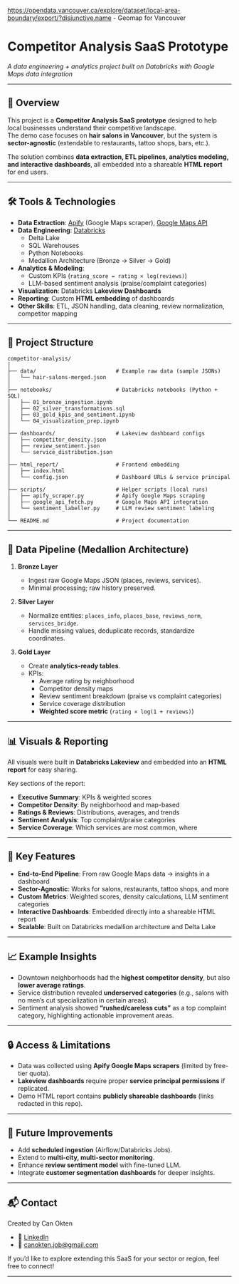 https://opendata.vancouver.ca/explore/dataset/local-area-boundary/export/?disjunctive.name - Geomap for Vancouver

# Competitor Analysis SaaS Prototype

*A data engineering + analytics project built on Databricks with Google Maps data integration*

---

## 📌 Overview
This project is a **Competitor Analysis SaaS prototype** designed to help local businesses understand their competitive landscape.  
The demo case focuses on **hair salons in Vancouver**, but the system is **sector-agnostic** (extendable to restaurants, tattoo shops, bars, etc.).

The solution combines **data extraction, ETL pipelines, analytics modeling, and interactive dashboards**, all embedded into a shareable **HTML report** for end users.

---

## 🛠️ Tools & Technologies
- **Data Extraction**: [Apify](https://apify.com/) (Google Maps scraper),  [Google Maps API](https://developers.google.com/maps/documentation/places/web-service/overview)
- **Data Engineering**: [Databricks](https://www.databricks.com/)  
  - Delta Lake  
  - SQL Warehouses  
  - Python Notebooks  
  - Medallion Architecture (Bronze → Silver → Gold)
- **Analytics & Modeling**:
  - Custom KPIs (`rating_score = rating × log(reviews)`)
  - LLM-based sentiment analysis (praise/complaint categories)
- **Visualization**: Databricks **Lakeview Dashboards**
- **Reporting**: Custom **HTML embedding** of dashboards
- **Other Skills**: ETL, JSON handling, data cleaning, review normalization, competitor mapping

---

## 📂 Project Structure
```text
competitor-analysis/
│
├── data/                         # Example raw data (sample JSONs)
│   └── hair-salons-merged.json
│
├── notebooks/                    # Databricks notebooks (Python + SQL)
│   ├── 01_bronze_ingestion.ipynb
│   ├── 02_silver_transformations.sql
│   ├── 03_gold_kpis_and_sentiment.ipynb
│   └── 04_visualization_prep.ipynb
│
├── dashboards/                   # Lakeview dashboard configs
│   ├── competitor_density.json
│   ├── review_sentiment.json
│   └── service_distribution.json
│
├── html_report/                  # Frontend embedding
│   ├── index.html
│   └── config.json               # Dashboard URLs & service principal
│
├── scripts/                      # Helper scripts (local runs)
│   ├── apify_scraper.py          # Apify Google Maps scraping
│   ├── google_api_fetch.py       # Google Maps API integration
│   └── sentiment_labeller.py     # LLM review sentiment labeling
│
└── README.md                     # Project documentation
```

---

## 🔄 Data Pipeline (Medallion Architecture)

1. **Bronze Layer**  
   - Ingest raw Google Maps JSON (places, reviews, services).
   - Minimal processing; raw history preserved.

2. **Silver Layer**  
   - Normalize entities: `places_info`, `places_base`, `reviews_norm`, `services_bridge`.  
   - Handle missing values, deduplicate records, standardize coordinates.

3. **Gold Layer**  
   - Create **analytics-ready tables**.  
   - KPIs:
     - Average rating by neighborhood  
     - Competitor density maps  
     - Review sentiment breakdown (praise vs complaint categories)  
     - Service coverage distribution  
     - **Weighted score metric** (`rating × log(1 + reviews)`)

---

## 📊 Visuals & Reporting
All visuals were built in **Databricks Lakeview** and embedded into an **HTML report** for easy sharing.  

Key sections of the report:
- **Executive Summary**: KPIs & weighted scores
- **Competitor Density**: By neighborhood and map-based
- **Ratings & Reviews**: Distributions, averages, and trends
- **Sentiment Analysis**: Top complaint/praise categories
- **Service Coverage**: Which services are most common, where

---

## 🚀 Key Features
- **End-to-End Pipeline**: From raw Google Maps data → insights in a dashboard  
- **Sector-Agnostic**: Works for salons, restaurants, tattoo shops, and more  
- **Custom Metrics**: Weighted scores, density calculations, LLM sentiment categories  
- **Interactive Dashboards**: Embedded directly into a shareable HTML report  
- **Scalable**: Built on Databricks medallion architecture and Delta Lake  

---

## 📈 Example Insights
- Downtown neighborhoods had the **highest competitor density**, but also **lower average ratings**.  
- Service distribution revealed **underserved categories** (e.g., salons with no men’s cut specialization in certain areas).  
- Sentiment analysis showed **“rushed/careless cuts”** as a top complaint category, highlighting actionable improvement areas.  

---

## 🔒 Access & Limitations
- Data was collected using **Apify Google Maps scrapers** (limited by free-tier quota).  
- **Lakeview dashboards** require proper **service principal permissions** if replicated.  
- Demo HTML report contains **publicly shareable dashboards** (links redacted in this repo).  

---

## 🧭 Future Improvements
- Add **scheduled ingestion** (Airflow/Databricks Jobs).  
- Extend to **multi-city, multi-sector monitoring**.  
- Enhance **review sentiment model** with fine-tuned LLM.  
- Integrate **customer segmentation dashboards** for deeper insights.  

---

## 📬 Contact
Created by Can Okten  
- 💼 [LinkedIn]([https://www.linkedin.com/](https://www.linkedin.com/in/canokten/))
- 📧 canokten.job@gmail.com 

If you’d like to explore extending this SaaS for your sector or region, feel free to connect!

---
